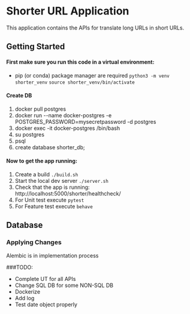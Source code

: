

# Shorter URL Application
This application contains the APIs for translate long URLs in short URLs.

## Getting Started
#### First make sure you run this code in a virtual environment:

* pip (or conda) package manager are required
`python3 -m venv shorter_venv`
`source shorter_venv/bin/activate`

#### Create DB
1. docker pull postgres
2. docker run --name docker-postgres -e POSTGRES_PASSWORD=mysecretpassword -d postgres
3. docker exec -it docker-postgres /bin/bash
4. su  postgres
5. psql
6. create database shorter_db;

#### Now to get the app running:

1. Create a build `./build.sh`
2. Start the local dev server `./server.sh`
3. Check that the app is running: http://localhost:5000/shorter/healthcheck/
4. For Unit test execute `pytest`
5. For Feature test execute `behave`


## Database

### Applying Changes  
Alembic is in implementation process

###TODO:

* Complete UT for all APIs
* Change SQL DB for some NON-SQL DB
* Dockerize
* Add log
* Test date object properly
